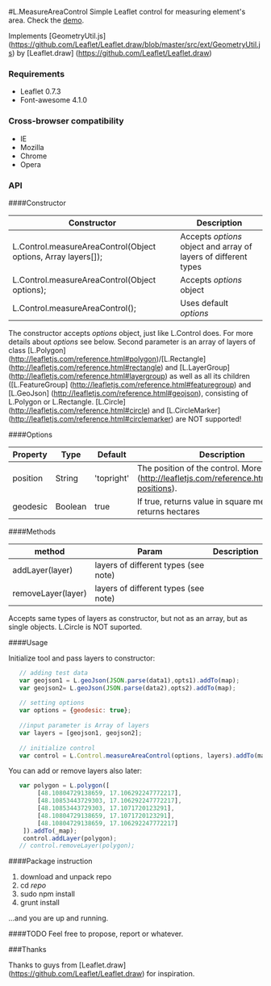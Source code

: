 #L.MeasureAreaControl
Simple Leaflet control for measuring element's area. Check the [demo](http://zvaraondrej.github.io/Leaflet.MeasureAreaControl/example/).

Implements [GeometryUtil.js] (https://github.com/Leaflet/Leaflet.draw/blob/master/src/ext/GeometryUtil.js) by [Leaflet.draw]  (https://github.com/Leaflet/Leaflet.draw)


### Requirements

+ Leaflet 0.7.3
+ Font-awesome 4.1.0


### Cross-browser compatibility

+ IE
+ Mozilla
+ Chrome
+ Opera

### API
####Constructor

| Constructor | Description 
| --- | --- 
| L.Control.measureAreaControl(Object options, Array layers[]); | Accepts *options* object and array of layers of different types
| L.Control.measureAreaControl(Object options); | Accepts *options* object
| L.Control.measureAreaControl(); | Uses default *options*

The constructor accepts *options* object, just like L.Control does. For more details about *options* see below. Second parameter is an array of layers of class [L.Polygon] (http://leafletjs.com/reference.html#polygon)/[L.Rectangle] (http://leafletjs.com/reference.html#rectangle) and [L.LayerGroup] (http://leafletjs.com/reference.html#layergroup) as well as all its children ([L.FeatureGroup] (http://leafletjs.com/reference.html#featuregroup) and [L.GeoJson] (http://leafletjs.com/reference.html#geojson), consisting of L.Polygon or L.Rectangle. [L.Circle] (http://leafletjs.com/reference.html#circle) and [L.CircleMarker] (http://leafletjs.com/reference.html#circlemarker) are NOT supported!


####Options

| Property | Type | Default | Description
| --- | --- | --- | ---
| position | String | 'topright' | The position of the control. More [here] (http://leafletjs.com/reference.html#control-positions).
| geodesic | Boolean | true | If true, returns value in square meters. Else, returns hectares


####Methods 

| method | Param | Description 
| --- | --- | ---
| addLayer(layer) | layers of different types (see note) | 
| removeLayer(layer) | layers of different types (see note) | 

Accepts same types of layers as constructor, but not as an array, but as single objects. L.Circle is NOT suported.


####Usage 

Initialize tool and pass layers to constructor: 

```javascript
   // adding test data
   var geojson1 = L.geoJson(JSON.parse(data1),opts1).addTo(map);
   var geojson2= L.geoJson(JSON.parse(data2),opts2).addTo(map);
   
   // setting options 
   var options = {geodesic: true};
      
   //input parameter is Array of layers
   var layers = [geojson1, geojson2];
   
   // initialize control
   var control = L.Control.measureAreaControl(options, layers).addTo(map);
```

You can add or remove layers also later:
```javascript
   var polygon = L.polygon([
        [48.10804729138659, 17.106292247772217],
        [48.10853443729303, 17.106292247772217],
        [48.10853443729303, 17.1071720123291],
        [48.10804729138659, 17.1071720123291],
        [48.10804729138659, 17.106292247772217]
    ]).addTo(_map);
    control.addLayer(polygon);
   // control.removeLayer(polygon);
```


####Package instruction

1. download and unpack repo
2. cd *repo*
3. sudo npm install
4. grunt install

...and you are up and running.

####TODO
Feel free to propose, report or whatever.

###Thanks

Thanks to guys from [Leaflet.draw] (https://github.com/Leaflet/Leaflet.draw) for inspiration.


